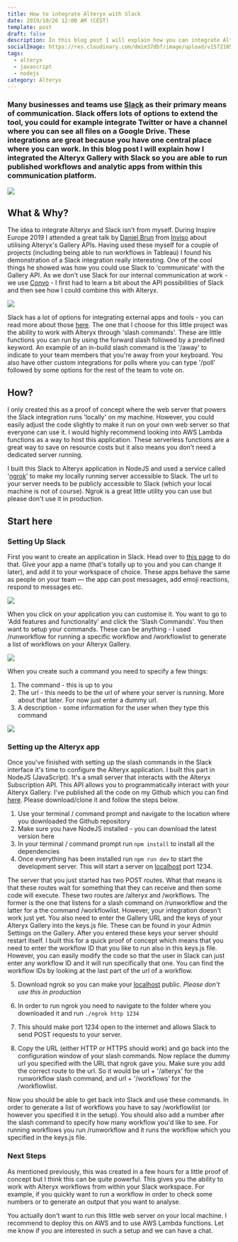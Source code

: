 ```yaml
---
title: How to integrate Alteryx with Slack
date: 2019/10/26 12:00 AM (CEST)
template: post
draft: false
description: In this blog post I will explain how you can integrate Alteryx with Slack. This integration means you can interact with your Alteryx Gallery from within your Slack environment. This example includes slash commands to find a list of workflows in your Gallery and the ability to execute a workflow with said slash command.
socialImage: https://res.cloudinary.com/dmim37dbf/image/upload/v1572105634/slack-alteryx-blog-post/alteryx-slack.png
tags:
  - alteryx
  - javascript
  - nodejs
category: Alteryx
---
```


### Many businesses and teams use [Slack](https://slack.com/intl/en-gb/) as their primary means of communication. Slack offers lots of options to extend the tool, you could for example integrate Twitter or have a channel where you can see all files on a Google Drive. These integrations are great because you have one central place where you can work. In this blog post I will explain how I integrated the Alteryx Gallery with Slack so you are able to run published workflows and analytic apps from within this communication platform.

![](https://res.cloudinary.com/dmim37dbf/image/upload/v1572107313/slack-alteryx-blog-post/slacktoalteryx.gif)

## What & Why?

The idea to integrate Alteryx and Slack isn't from myself. During Inspire Europe 2019 I attended a great talk by [Daniel Brun](https://twitter.com/DanielPBrun) from [Inviso](https://inviso.dk) about utilising Alteryx's Gallery APIs. Having used these myself for a couple of projects (including being able to run workflows in Tableau) I found his demonstration of a Slack integration really interesting. One of the cool things he showed was how you could use Slack to 'communicate' with the Gallery API. As we don't use Slack for our internal communication at work - we use [Convo](https://convo.com) - I first had to learn a bit about the API possibilities of Slack and then see how I could combine this with Alteryx.

![](https://res.cloudinary.com/dmim37dbf/image/upload/v1572106115/slack-alteryx-blog-post/Screenshot_2019-10-26_at_17.07.52.png)

Slack has a lot of options for integrating external apps and tools - you can read more about those [here](https://api.slack.com). The one that I choose for this little project was the ability to work with Alteryx through 'slash commands'. These are little functions you can run by using the forward slash followed by a predefined keyword. An example of an in-build slash command is the '/away' to indicate to your team members that you're away from your keyboard. You also have other custom integrations for polls where you can type '/poll' followed by some options for the rest of the team to vote on.

## How?

I only created this as a proof of concept where the web server that powers the Slack integration runs 'locally' on my machine. However, you could easily adjust the code slightly to make it run on your own web server so that everyone can use it. I would highly recommend looking into AWS Lambda functions as a way to host this application. These serverless functions are a great way to save on resource costs but it also means you don't need a dedicated server running.

I built this Slack to Alteryx application in NodeJS and used a service called '[ngrok](https://ngrok.com)' to make my locally running server accessible to Slack. The url to your server needs to be publicly accessible to Slack (which your local machine is not of course). Ngrok is a great little utility you can use but please don't use it in production.

## Start here

### **Setting Up Slack**

First you want to create an application in Slack. Head over to [this page](https://api.slack.com/apps/new) to do that. Give your app a name (that's totally up to you and you can change it later), and add it to your workspace of choice. These apps behave the same as people on your team — the app can post messages, add emoji reactions, respond to messages etc.

![](https://res.cloudinary.com/dmim37dbf/image/upload/v1572101447/slack-alteryx-blog-post/firstscreenshot.png)

When you click on your application you can customise it. You want to go to 'Add features and functionality' and click the 'Slash Commands'. You then want to setup your commands. These can be anything - I used /runworkflow for running a specific workflow and /workflowlist to generate a list of workflows on your Alteryx Gallery.

![](https://res.cloudinary.com/dmim37dbf/image/upload/v1572101447/slack-alteryx-blog-post/firstscreenshot.png)

When you create such a command you need to specify a few things:

1. The command - this is up to you
2. The url - this needs to be the url of where your server is running. More about that later. For now just enter a dummy url.
3. A description - some information for the user when they type this command

![](https://res.cloudinary.com/dmim37dbf/image/upload/v1572102839/slack-alteryx-blog-post/editcommand.png)

### Setting up the Alteryx app

Once you've finished with setting up the slash commands in the Slack interface it's time to configure the Alteryx application. I built this part in NodeJS (JavaScript). It's a small server that interacts with the Alteryx Subscription API. This API allows you to programmatically interact with your Alteryx Gallery. I've published all the code on my Github which you can find [here](https://github.com/andre347/slack-alteryx-integration). Please download/clone it and follow the steps below.

1. Use your terminal / command prompt and navigate to the location where you downloaded the Github repository
2. Make sure you have NodeJS installed - you can download the latest version here
3. In your terminal / command prompt run `npm install` to install all the dependencies
4. Once everything has been installed run `npm run dev` to start the development server. This will start a server on [localhost](http://localhost) port 1234.

The server that you just started has two POST routes. What that means is that these routes wait for something that they can receive and then some code will execute. These two routes are /alteryx and /workflows. The former is the one that listens for a slash command on /runworkflow and the latter for a the command /workflowlist. However, your integration doesn't work just yet. You also need to enter the Gallery URL and the keys of your Alteryx Gallery into the keys.js file. These can be found in your Admin Settings on the Gallery. After you entered these keys your server should restart itself. I built this for a quick proof of concept which means that you need to enter the workflow ID that you like to run also in this keys.js file. However, you can easily modify the code so that the user in Slack can just enter any workflow ID and it will run specifically that one. You can find the workflow IDs by looking at the last part of the url of a workflow.

5. Download ngrok so you can make your [localhost](http://localhost) public. _Please don't use this in production_

6. In order to run ngrok you need to navigate to the folder where you downloaded it and run `./ngrok http 1234`

7. This should make port 1234 open to the internet and allows Slack to send POST requests to your server.

8. Copy the URL (either HTTP or HTTPS should work) and go back into the configuration window of your slash commands. Now replace the dummy url you specified with the URL that ngrok gave you. Make sure you add the correct route to the url. So it would be url + '/alteryx' for the runworkflow slash command, and url + '/workflows' for the /workflowlist.

Now you should be able to get back into Slack and use these commands. In order to generate a list of workflows you have to say /workflowlist (or however you specified it in the setup). You should also add a number after the slash command to specify how many workflow you'd like to see. For running workflows you run /runworkflow and it runs the workflow which you specified in the keys.js file.

### Next Steps

As mentioned previously, this was created in a few hours for a little proof of concept but I think this can be quite powerful. This gives you the ability to work with Alteryx workflows from within your Slack workspace. For example, if you quickly want to run a workflow in order to check some numbers or to generate an output that you want to analyse.

You actually don't want to run this little web server on your local machine. I recommend to deploy this on AWS and to use AWS Lambda functions. Let me know if you are interested in such a setup and we can have a chat.
